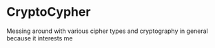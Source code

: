 # CryptoCypher
Messing around with various cipher types and cryptography in general because it interests me
